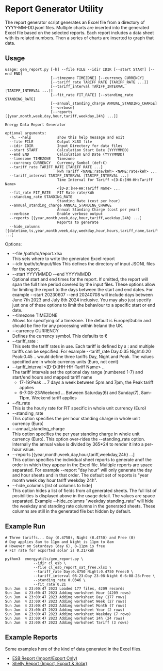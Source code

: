 # Report Generator Utility

The report generator script generates an Excel file from a directory of YYYY-MM-DD.jsonl files. Multiple charts are inserted into the generated Excel file based on the selected reports. Each report includes a data sheet with its related numbers. Then a series of charts are inserted to graph that data. 

## Usage
```
usage: gen_report.py [-h] --file FILE --idir IDIR [--start START] [--end END]
                     [--timezone TIMEZONE] [--currency CURRENCY]
                     [--tariff_rate TARIFF_RATE [TARIFF_RATE ...]]
                     [--tariff_interval TARIFF_INTERVAL [TARIFF_INTERVAL ...]]
                     [--fit_rate FIT_RATE] [--standing_rate STANDING_RATE]
                     [--annual_standing_charge ANNUAL_STANDING_CHARGE]
                     [--verbose]
                     [--reports [{year,month,week,day,hour,tariff,weekday,24h} ...]]

Energy Data Report Generator

optional arguments:
  -h, --help            show this help message and exit
  --file FILE           Output XLSX file
  --idir IDIR           Input Directory for data files
  --start START         Calculation Start Date (YYYYMMDD)
  --end END             Calculation End Date (YYYYMMDD)
  --timezone TIMEZONE   Timezone
  --currency CURRENCY   Currency Sumbol (def:€)
  --tariff_rate TARIFF_RATE [TARIFF_RATE ...]
                        kwh Tariff <NAME:rate/kWh> <NAME:rate/kWh> ...
  --tariff_interval TARIFF_INTERVAL [TARIFF_INTERVAL ...]
                        Time Interval for Tariff <[D-D:]HH-HH:Tariff Name>
                        <[D-D:]HH-HH:Tariff Name> ...
  --fit_rate FIT_RATE   FIT Rate rate/kWh
  --standing_rate STANDING_RATE
                        Standing Rate (cost per hour)
  --annual_standing_charge ANNUAL_STANDING_CHARGE
                        Annual Standing Charge (cost per year)
  --verbose             Enable verbose output
  --reports [{year,month,week,day,hour,tariff,weekday,24h} ...]
                        Reports to generate
  --hide_columns [{datetime,ts,year,month,week,day,weekday,hour,hours,tariff_name,tariff_rate,standing_rate,standing_cost,import,import_cost,solar,solar_pv1,solar_pv2,solar_pv3,solar_pv4,battery_solar_charge,battery_grid_charge,battery_charge,battery_discharge,battery_storage,battery_capacity,solar_consumed,solar_consumed_percent,solar_credit,export_rate,export,export_percent,export_credit,consumed,rel_import,savings,savings_percent,bill_amount} ...]

```
Options:
* --file /path/to/report.xlsx  
This sets where to write the generated Excel report
* --idir /path/to/input/files
This defines the directory of input JSONL files for the report.
* --start YYYYMMDD --end YYYYMMDD  
Optional start and end times for the report. If omitted, the report will span the full time period covered by the input files. These options allow for limiting the report to the days between the start and end dates. For example --start 20230607 --end 20240708 will include days between June 7th 2023 and July 8th 2024 inclusive. You may also just specify just one of these options to limit the behaviour to a specific start or end date.
* --timezone TIMEZONE  
Allows for specifying of a timezone. The default is Europe/Dublin and should be fine for any processing within Ireland the UK. 
* --currency CURRENCY   
Defines the currency symbol. This defaults to €
* --tariff_rate <name>:<value>  
This sets the tariff rates in use. Each tariff is defined by a <name>:<value> and multiple tariffs can be sepcified. For example --tariff_rate Day:0.35 Night:0.20 Peak:0.45 .. would define three tariffs Day, Night and Peak. The values specified are in whole currency units (Euro, not cent)
* --tariff_interval <[D-D:]HH-HH:Tariff Name> ..  
The tariff intervals set the optional day range (numbered 1-7) and start/end hours and mapped tariff name
  - 17-19:Peak ... 7 days a week between 5pm and 7pm, the Peak tariff applies
  - 6-7:08-23:Weekend ... Between Saturday(6) and Sunday(7), 8am-11pm, Weekend tariff applies 
* --fit_rate <value>  
This is the hourly rate for FIT specific in whole unit currency (Euro)
* --standing_rate <value>  
This option specifies the per hour standing charge in whole unit currency (Euro)
* --annual_standing_charge <value>  
This option specifies the per year standing charge in whole unit currency (Euro). This option over-rides the --standing_rate option. Internally the annual value is divided by 365*24 to render it into a per-hour value.
* --reports [{year,month,week,day,hour,tariff,weekday,24h} ...]  
This option specifies the individual sheet reports to generate andf the order in which they appear in the Excel file. Multiple reports are space separated. For example --report "day hour" will only generate the day and hour sheets and in that order. The default set of reports is "year month week day hour tariff weekday 24h".
* --hide_columns [list of columns to hide]  
This option hides a list of fields from all generated sheets. The full list of posibilities is displayed above in the usage detail. The values are space separated. Example --hide_columns "weekday standing_rate" will hide the weekday and standing rate columns in the generated sheets. These columns are still in the generated file but hidden by default.


## Example Run
```
# Three tariffs... Day (0.4750), Night (0.4750) and Free (0)
# Day applies 8am to 11pm and Night is 11pm to 8am
# However on Saturdays (day 6), 8-11pm is free
# FIT rate for exported solar is 0.21/kWh

python3  energyutils/gen_report.py \
             --idir cl_esb \
             --file cl_esb_report_sat_free.xlsx \
             --tariff_rate Day:0.4750 Night:0.4750 Free:0 \
             --tariff_interval 08-23:Day 23-08:Night 6-6:08-23:Free \
             --standing_rate 0.0346 \
             --fit_rate 0.21 
Sun Jun  4 23:00:47 2023 Loaded 177 files, 4209 records
Sun Jun  4 23:00:47 2023 Adding worksheet Hour (4209 rows)
Sun Jun  4 23:00:47 2023 Adding worksheet Day (177 rows)
Sun Jun  4 23:00:47 2023 Adding worksheet Week (27 rows)
Sun Jun  4 23:00:47 2023 Adding worksheet Month (7 rows)
Sun Jun  4 23:00:47 2023 Adding worksheet Year (2 rows)
Sun Jun  4 23:00:47 2023 Adding worksheet Weekday (7 rows)
Sun Jun  4 23:00:47 2023 Adding worksheet 24h (24 rows)
Sun Jun  4 23:00:47 2023 Adding worksheet Tariff (3 rows)

```

## Example Reports
Some examples here of the kind of data generated in the Excel files.

* [ESB Report (Import/Export Only)](https://github.com/dresdner353/energyutils/raw/main/sample_reports/esb_report.xlsx)
* [Shelly Report (Import, Export & Solar)](https://github.com/dresdner353/energyutils/raw/main/sample_reports/shelly_report.xlsx)
